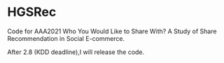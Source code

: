# HGSRec

Code for AAA2021 Who You Would Like to Share With? A Study  of  Share Recommendation in Social E-commerce.

After 2.8 (KDD deadline),I will release the code.
